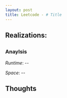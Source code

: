 ```yaml
---
layout: post
title: Leetcode - # Title
---
```



## Realizations:


## <Solution>


### Anaylsis

*Runtime*: --

*Space*: --

## Thoughts

